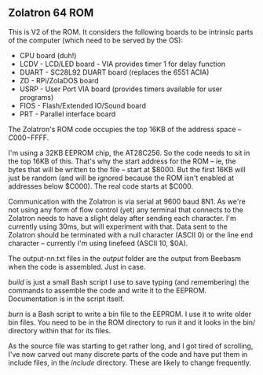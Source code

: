 ## Zolatron 64 ROM

This is V2 of the ROM. It considers the following boards to be intrinsic parts of the computer (which need to be served by the OS):

* CPU board (duh!)
* LCDV  - LCD/LED board - VIA provides timer 1 for delay function
* DUART - SC28L92 DUART board (replaces the 6551 ACIA)
* ZD    - RPi/ZolaDOS board
* USRP  - User Port VIA board (provides timers available for user programs)
* FIOS  - Flash/Extended IO/Sound board
* PRT   - Parallel interface board

The Zolatron's ROM code occupies the top 16KB of the address space – $C000-$FFFF.

I'm using a 32KB EEPROM chip, the AT28C256. So the code needs to sit in the top 16KB of this. That's why the start address for the ROM – ie, the bytes that will be written to the file – start at $8000. But the first 16KB will just be random (and will be ignored because the ROM isn't enabled at addresses below $C000). The real code starts at $C000.

Communication with the Zolatron is via serial at 9600 baud 8N1. As we're not using any form of flow control (yet) any terminal that connects to the Zolatron needs to have a slight delay after sending each character. I'm currently using 30ms, but will experiment with that. Data sent to the Zolatron should be terminated with a null character (ASCII 0) or the line end character – currently I'm using linefeed (ASCII 10, $0A).

The output-nn.txt files in the _output_ folder are the output from Beebasm when the code is assembled. Just in case.

_build_ is just a small Bash script I use to save typing (and remembering) the commands to assemble the code and write it to the EEPROM. Documentation is in the script itself.

_burn_ is a Bash script to write a bin file to the EEPROM. I use it to write older bin files. You need to be in the ROM directory to run it and it looks in the bin/ directory within that for its files.

As the source file was starting to get rather long, and I got tired of scrolling, I've now carved out many discrete parts of the code and have put them in include files, in the _include_ directory. These are likely to change frequently.
